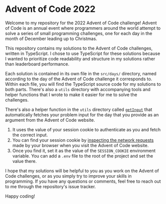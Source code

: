 # Advent of Code 2022

Welcome to my repository for the 2022 Advent of Code challenge! Advent of Code is an annual event where programmers around the world attempt to solve a series of small programming challenges, one for each day in the month of December leading up to Christmas.

This repository contains my solutions to the Advent of Code challenges, written in TypeScript. I chose to use TypeScript for these solutions because I wanted to prioritize code readability and structure in my solutions rather than leaderboard performance. 

Each solution is contained in its own file in the `src/days/` directory, named according to the day of the Advent of Code challenge it corresponds to. Within each file, you will find the TypeScript source code for my solutions to both parts. There's also a `utils` directory with accompanying tools and helper functions that I wrote to make it easier for me to solve the challenges. 

There's also a helper function in the `utils` directory called [`getInput`](https://github.com/abir-taheer/advent-of-code-2022/blob/main/src/utils/getInput.ts) that automatically fetches your problem input for the day that you provide as an argument from the Advent of Code website. 
1. It uses the value of your session cookie to authenticate as you and fetch the correct input. 
2. You can find your session cookie by [inspecting the network requests](https://superuser.com/questions/1486002/how-do-i-see-request-cookies-in-chrome) made by your browser when you visit the Advent of Code website. 
3. Once you find it, set it as the value of the `SESSION_COOKIE` environment variable. You can add a `.env` file to the root of the project and set the value there.

I hope that my solutions will be helpful to you as you work on the Advent of Code challenges, or as you simply try to improve your skills in programming. If you have any questions or comments, feel free to reach out to me through the repository's issue tracker.

Happy coding!



